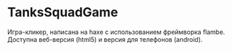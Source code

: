 # TanksSquadGame
Игра-кликер, написана на haxe с использованием фреймворка flambe. Доступна веб-версия (html5) и версия для телефонов (android).
